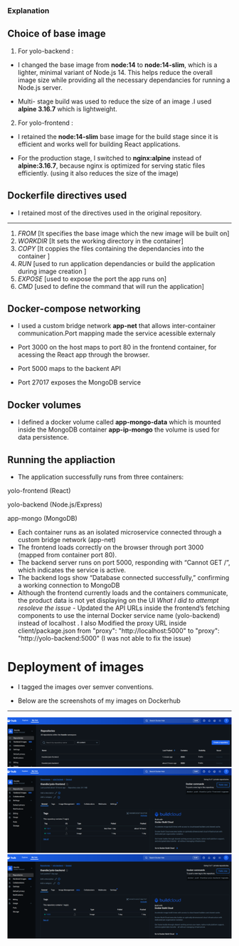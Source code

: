 ### Explanation

## Choice of base image
1. For yolo-backend :
 - I changed the base image from **node:14** to **node:14-slim**, which is a lighter, minimal variant of Node.js 14.
   This helps reduce the overall image size while providing all the necessary dependancies for running a Node.js server.

 - Multi- stage build was used to reduce the size of an image .I used  **alpine 3.16.7** which is lightweight.

2. For yolo-frontend :
 -  I retained the **node:14-slim** base image for the build stage since it is efficient and works well for building React applications.

 - For the production stage, I switched to **nginx:alpine** instead of **alpine:3.16.7**, because nginx is optimized for serving static files efficiently. (using it also reduces the size of the image)

## Dockerfile directives used
- I retained most of the directives used in the original repository.
---
1. *FROM* [It specifies the base image which the new image will be built on]
2. *WORKDIR* [It sets the working directory in the container]
3. *COPY* [It coppies the files containing the dependancies into the container ]
4. *RUN* [used to run application dependancies or build the application during image creation ]
5. *EXPOSE* [used to expose the port the app runs on]
6. *CMD* [used to define the command that will run the application]

## Docker-compose networking
- I used a custom bridge network **app-net** that allows inter-container communication.Port mapping made the service acessible externaly

- Port 3000 on the host maps to port 80 in the frontend container, for acessing the React app through the browser.
- Port 5000 maps to the backent API 
- Port 27017 exposes the MongoDB service

## Docker volumes 
- I defined a docker volume called **app-mongo-data** which is mounted inside the MongoDB container **app-ip-mongo**
the volume is used for data persistence.

## Running the appliaction
- The application successfully runs from three containers:

yolo-frontend (React)

yolo-backend (Node.js/Express)

app-mongo (MongoDB)

- Each container runs as an isolated microservice connected through a custom bridge network (app-net)
- The frontend loads correctly on the browser through port 3000 (mapped from container port 80).
- The backend server runs on port 5000, responding with “Cannot GET /”, which indicates the service is active.
- The backend logs show “Database connected successfully,” confirming a working connection to MongoDB
- Although the frontend currently loads and the containers communicate, the product data is not yet displaying on the UI
 *What I did to attempt resoleve the issue* - Updated the API URLs inside the frontend’s fetching components to use the internal Docker service name (yolo-backend) instead of localhost . I also Modified the proxy URL inside client/package.json from
"proxy": "http://localhost:5000" to "proxy": "http://yolo-backend:5000" 
(I was not able to fix the issue)

# Deployment of images 
- I tagged the images over semver conventions. 

- Below are the screenshots of my images on Dockerhub
--- 
![Screenshot of DockerHub showing image ](./Screenshot%20from%202025-10-07%2017-24-29.png)
![Screenshot of DockerHub showing image ](./yolo-frontend%20image.png)
![Screenshot of DockerHub showing image ](./yolo-backend%20image.png)





